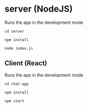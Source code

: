 # server (NodeJS)

Runs the app in the development mode

`cd server`

`npm install`

`node index.js`

## Client (React)

Runs the app in the development mode

`cd chat-app`

`npm install`

`npm start`
